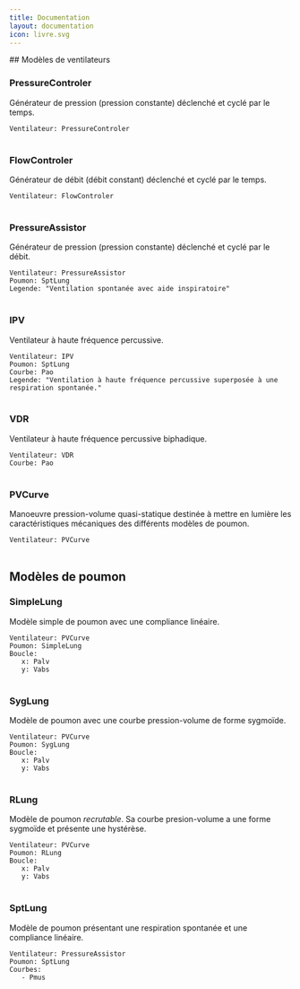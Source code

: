 ```yaml
---
title: Documentation
layout: documentation
icon: livre.svg
---
```


<link rel="stylesheet" href="{{ "/css/ventyaml.css" | prepend: site.baseurl}}" />
## Modèles de ventilateurs

### PressureControler

Générateur de pression (pression constante) déclenché et cyclé par le temps.

```{ventyaml}
Ventilateur: PressureControler
```

<table id="PressureControlerDefaults"></table>

### FlowControler

Générateur de débit (débit constant) déclenché et cyclé par le temps.

```{ventyaml}
Ventilateur: FlowControler
```

<table id="FlowControlerDefaults"></table>

### PressureAssistor

Générateur de pression (pression constante) déclenché et cyclé par le débit.

```{ventyaml}
Ventilateur: PressureAssistor
Poumon: SptLung
Legende: "Ventilation spontanée avec aide inspiratoire"
```

<table id="PressureAssistorDefaults"></table>

### IPV

Ventilateur à haute fréquence percussive.

    Ventilateur: IPV
    Poumon: SptLung
    Courbe: Pao
    Legende: "Ventilation à haute fréquence percussive superposée à une respiration spontanée."

<table id="IPVDefaults"></table>

### VDR

Ventilateur à haute fréquence percussive biphadique.

    Ventilateur: VDR
    Courbe: Pao

<table id="VDRDefaults"></table>

### PVCurve

Manoeuvre pression-volume quasi-statique destinée à mettre en lumière les caractéristiques mécaniques des différents modèles de poumon.

    Ventilateur: PVCurve

<table id="PVCurveDefaults"></table>

## Modèles de poumon

### SimpleLung

Modèle simple de poumon avec une compliance linéaire.

    Ventilateur: PVCurve
    Poumon: SimpleLung
    Boucle:
       x: Palv
       y: Vabs

<table id="SimpleLungDefaults"></table>

### SygLung

Modèle de poumon avec une courbe pression-volume de forme sygmoïde.

    Ventilateur: PVCurve
    Poumon: SygLung
    Boucle:
       x: Palv
       y: Vabs

<table id="SygLungDefaults"></table>

### RLung

Modèle de poumon *recrutable*. Sa courbe presion-volume a une forme sygmoïde et présente une hystérèse.

```{ventyaml}
Ventilateur: PVCurve
Poumon: RLung
Boucle:
   x: Palv
   y: Vabs
```

<table id="RLungDefaults"></table>

### SptLung

Modèle de poumon présentant une respiration spontanée et une compliance linéaire.

```{ventyaml}
Ventilateur: PressureAssistor
Poumon: SptLung
Courbes: 
   - Pmus
```

<table id="SptLungDefaults"></table>

<script type='module'>
    import * as ventilators from "./src/simvent-ventilators.js";
    import * as lungs from "./src/simvent-lungs.js";

    const ventlist = [
        'PressureControler',
        'FlowControler',
        'PressureAssistor',
        'IPV',
        'VDR',
        'PVCurve'
    ];

    for(let v of ventlist){
        let vent = new ventilators[v];
        let tbl = document.querySelector(`#${v}Defaults`);

        var headline = `<tr><th>Paramètre</th><th>Val. init.</th><th>Unité</th></tr>`;
        tbl.insertAdjacentHTML('afterbegin', headline);
        for(let p in vent.ventParams){
            if(!vent.ventParams[p].calculated){
                let line = `<tr><td>${p}</td><td>${vent[p]}</td><td>${vent.ventParams[p].unit|| ''}</td></tr>`;
                tbl.insertAdjacentHTML('beforeend', line);
            }
        }
    }

    const lunglist = [
        'SimpleLung',
        'SygLung',
        'RLung',
        'SptLung',
    ];

    for(let l of lunglist){
        let lung = new lungs[l];
        let tbl = document.querySelector(`#${l}Defaults`);

        var headline = `<tr><th>Paramètre</th><th>Val. init.</th><th>Unité</th></tr>`;
        tbl.insertAdjacentHTML('afterbegin', headline);
        for(let p in lung.mechParams){
            if(!lung.mechParams[p].calculated){
                let line = `<tr><td>${p}</td><td>${lung[p]}</td><td>${lung.mechParams[p].unit|| ''}</td></tr>`;
                tbl.insertAdjacentHTML('beforeend', line);
            }
        }
    }
</script>
